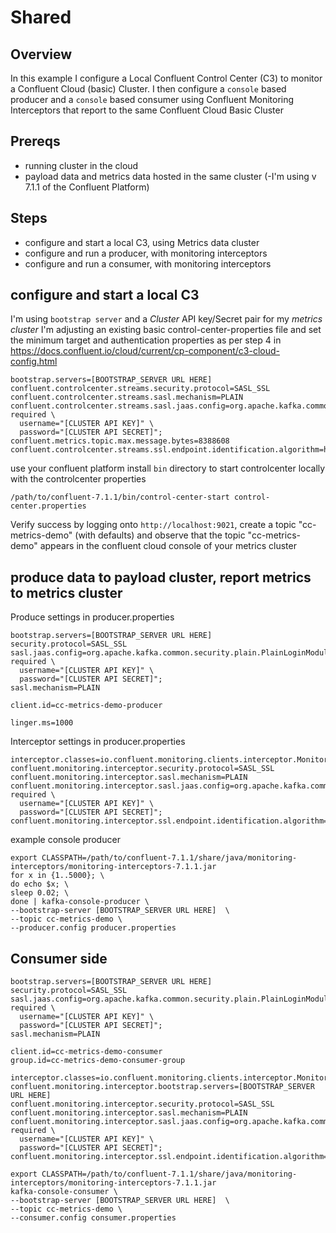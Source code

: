 # Shared
## Overview

In this example I configure a Local Confluent Control Center (C3) to monitor a Confluent Cloud (basic)
Cluster. I then configure a `console` based producer and a `console` based consumer using Confluent 
Monitoring Interceptors that report to the same Confluent Cloud Basic Cluster

## Prereqs
- running cluster in the cloud
- payload data and metrics data hosted in the same cluster
(-I'm using v 7.1.1 of the Confluent Platform)


## Steps

* configure and start a local C3, using Metrics data cluster
* configure and run a producer, with monitoring interceptors
* configure and run a consumer, with monitoring interceptors 


## configure and start a local C3
I'm using `bootstrap server` and a _Cluster_ API key/Secret pair for my *_metrics cluster_*
I'm adjusting an existing basic control-center-properties file and set the minimum target and authentication
properties as per step 4 in https://docs.confluent.io/cloud/current/cp-component/c3-cloud-config.html

```
bootstrap.servers=[BOOTSTRAP_SERVER URL HERE]
confluent.controlcenter.streams.security.protocol=SASL_SSL
confluent.controlcenter.streams.sasl.mechanism=PLAIN
confluent.controlcenter.streams.sasl.jaas.config=org.apache.kafka.common.security.plain.PlainLoginModule required \
  username="[CLUSTER API KEY]" \
  password="[CLUSTER API SECRET]";
confluent.metrics.topic.max.message.bytes=8388608
confluent.controlcenter.streams.ssl.endpoint.identification.algorithm=https
```

use your confluent platform install `bin` directory to start controlcenter locally with the controlcenter properties

```
/path/to/confluent-7.1.1/bin/control-center-start control-center.properties
```

Verify success by logging onto `http://localhost:9021`, create a topic "cc-metrics-demo" (with defaults) and observe that the 
topic "cc-metrics-demo" appears in the confluent cloud console of your metrics cluster


## produce data to payload cluster, report metrics to metrics cluster

Produce settings in producer.properties
```
bootstrap.servers=[BOOTSTRAP_SERVER URL HERE]
security.protocol=SASL_SSL
sasl.jaas.config=org.apache.kafka.common.security.plain.PlainLoginModule   required \
  username="[CLUSTER API KEY]" \
  password="[CLUSTER API SECRET]";
sasl.mechanism=PLAIN

client.id=cc-metrics-demo-producer

linger.ms=1000

```


Interceptor settings in producer.properties
```
interceptor.classes=io.confluent.monitoring.clients.interceptor.MonitoringProducerInterceptor
confluent.monitoring.interceptor.security.protocol=SASL_SSL
confluent.monitoring.interceptor.sasl.mechanism=PLAIN
confluent.monitoring.interceptor.sasl.jaas.config=org.apache.kafka.common.security.plain.PlainLoginModule required \
  username="[CLUSTER API KEY]" \
  password="[CLUSTER API SECRET]";
confluent.monitoring.interceptor.ssl.endpoint.identification.algorithm=https
```


example console producer
```
export CLASSPATH=/path/to/confluent-7.1.1/share/java/monitoring-interceptors/monitoring-interceptors-7.1.1.jar
for x in {1..5000}; \
do echo $x; \
sleep 0.02; \
done | kafka-console-producer \
--bootstrap-server [BOOTSTRAP_SERVER URL HERE]  \
--topic cc-metrics-demo \
--producer.config producer.properties
```

## Consumer side

```
bootstrap.servers=[BOOTSTRAP_SERVER URL HERE]
security.protocol=SASL_SSL
sasl.jaas.config=org.apache.kafka.common.security.plain.PlainLoginModule   required \
  username="[CLUSTER API KEY]" \
  password="[CLUSTER API SECRET]";
sasl.mechanism=PLAIN

client.id=cc-metrics-demo-consumer
group.id=cc-metrics-demo-consumer-group
```

```
interceptor.classes=io.confluent.monitoring.clients.interceptor.MonitoringConsumerInterceptor
confluent.monitoring.interceptor.bootstrap.servers=[BOOTSTRAP_SERVER URL HERE]
confluent.monitoring.interceptor.security.protocol=SASL_SSL
confluent.monitoring.interceptor.sasl.mechanism=PLAIN
confluent.monitoring.interceptor.sasl.jaas.config=org.apache.kafka.common.security.plain.PlainLoginModule required \
  username="[CLUSTER API KEY]" \
  password="[CLUSTER API SECRET]";
confluent.monitoring.interceptor.ssl.endpoint.identification.algorithm=https
```


```
export CLASSPATH=/path/to/confluent-7.1.1/share/java/monitoring-interceptors/monitoring-interceptors-7.1.1.jar
kafka-console-consumer \
--bootstrap-server [BOOTSTRAP_SERVER URL HERE]  \
--topic cc-metrics-demo \
--consumer.config consumer.properties
```

